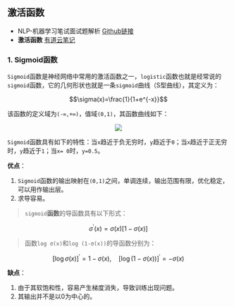 ## 激活函数

- NLP-机器学习笔试面试题解析 [Github链接](https://github.com/WerterHong/Machine-Learning-Algorithm-NLP/)
- **激活函数** [有道云笔记](http://note.youdao.com/noteshare?id=61e22de3ed9ed9bb6d733fedf7245dbc&sub=81109D23317D485CA1FC1511699E9B6E)

### 1. Sigmoid函数

`Sigmoid`函数是神经网络中常用的激活函数之一，`logistic`函数也就是经常说的`sigmoid`函数，它的几何形状也就是一条`sigmoid`曲线（S型曲线），其定义为：

```math
\sigma(x)=\frac{1}{1+e^{-x}}
```

该函数的定义域为`(-∞,+∞)`，值域`(0,1)`，其函数曲线如下：

<p align="center">
<img src="https://note.youdao.com/yws/public/resource/eb07e5c345811d5ce8374097a63f820d/B1DFA02B5A8142BDB89BBB87ECAF9CCF?ynotemdtimestamp=1564217457782" />
</p>

`Sigmoid`函数具有如下的特性：当`x`趋近于负无穷时，`y`趋近于`0`；当`x`趋近于正无穷时，`y`趋近于`1`；当`x= 0`时，`y=0.5`。

**优点**：

1. `Sigmoid`函数的输出映射在`(0,1)`之间，单调连续，输出范围有限，优化稳定，可以用作输出层。
2. 求导容易。

> `sigmoid`**函数**的导函数具有以下形式：

```math
\sigma^{\prime}(x)=\sigma(x)[1-\sigma(x)]
```

> 函数`log σ(x)`和`log (1-σ(x))`的导函数分别为：

```math
[\log \sigma(x)]^{\prime}=1-\sigma(x), \quad[\log (1-\sigma(x))]^{\prime}=-\sigma(x)
```

**缺点**：

1. 由于其软饱和性，容易产生梯度消失，导致训练出现问题。
2. 其输出并不是以0为中心的。
